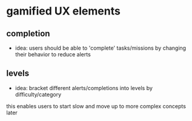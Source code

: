 # gamified UX elements

## completion

- idea: users should be able to 'complete' tasks/missions by changing their behavior to reduce alerts

## levels

- idea: bracket different alerts/completions into levels by difficulty/category

this enables users to start slow and move up to more complex concepts later
